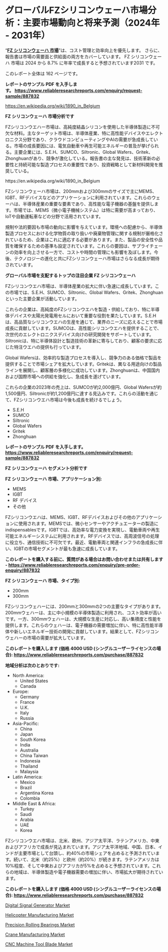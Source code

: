 <p><h1>グローバルFZシリコンウェーハ市場分析：主要市場動向と将来予測（2024年 - 2031年）</h1></p><p>&ldquo;<strong><a href="https://www.reliableresearchreports.com/fz-silicon-wafer-r887832?utm_campaign=107&utm_medium=9&utm_source=Github&utm_content=ia&utm_term=18102024&utm_id=fz-silicon-wafer">FZ シリコンウェーハ 市場</a></strong>&rdquo;は、コスト管理と効率向上を優先します。 さらに、報告書は市場の需要面と供給面の両方をカバーしています。 FZ シリコンウェーハ 市場は 2024 から 8.7% に年率で成長すると予想されています2031 です。</p>
<p>このレポート全体は 162 ページです。</p>
<p><strong>レポートのサンプル PDF を入手します。&nbsp;<a href="https://www.reliableresearchreports.com/enquiry/request-sample/887832?utm_campaign=107&utm_medium=9&utm_source=Github&utm_content=ia&utm_term=18102024&utm_id=fz-silicon-wafer">https://www.reliableresearchreports.com/enquiry/request-sample/887832</a></strong></p>
<p><a href="https://en.wikipedia.org/wiki/1890_in_Belgium?utm_campaign=107&utm_medium=9&utm_source=Github&utm_content=ia&utm_term=18102024&utm_id=fz-silicon-wafer">https://en.wikipedia.org/wiki/1890_in_Belgium</a></p>
<p><strong>FZ シリコンウェーハ 市場分析です</strong></p>
<p><p>FZシリコンウエハー市場は、高純度結晶シリコンを使用した半導体製造に不可欠な材料。主なターゲット市場は、半導体産業、特に高性能デバイスやエレクトロニクス分野であり、クラウドコンピューティングやAIの需要が急成長している。市場の成長要因には、電気自動車や再生可能エネルギーの普及が挙げられる。主要企業には、S.E.H、SUMCO、Siltronic、Global Wafers、Gritek、Zhonghuanがあり、競争が激化している。報告書の主な発見は、技術革新の必要性と持続可能な製造プロセスの重要性であり、投資戦略として新材料開発を推奨している。</p></p>
<p>https://en.wikipedia.org/wiki/1890_in_Belgium</p>
<p><p>FZシリコンウェーハ市場は、200mmおよび300mmのサイズで主にMEMS、IGBT、RFデバイスなどのアプリケーションに利用されています。これらのウェーハは、半導体産業の重要な要素であり、高性能な電子機器の基盤を提供します。市場では、MEMS（微小電子機械システム）は特に需要が高まっており、IoTや自動運転車などの分野で活用されています。</p><p>規制や法的要因も市場の動向に影響を与えています。環境への配慮から、半導体製造プロセスにおける化学物質の取り扱いや廃棄物管理に関する規制が厳格化されているため、企業はこれに適応する必要があります。また、製品の安全性や品質を確保するための基準も設定されています。これらの要因は、サプライチェーンの効率を向上させる一方で、コストや時間の管理にも影響を及ぼします。今後、テクノロジーの進化と共にFZシリコンウェーハ市場はさらなる成長が期待されています。</p></p>
<p><strong>グローバル市場を支配するトップの注目企業 FZ シリコンウェーハ</strong></p>
<p><p>FZシリコンウエハ市場は、半導体産業の拡大に伴い急速に成長しています。この市場では、S.E.H、SUMCO、Siltronic、Global Wafers、Gritek、Zhonghuanといった主要企業が活動しています。</p><p>これらの企業は、高純度のFZシリコンウエハを製造・供給しており、特に半導体デバイスや太陽光発電用セルにおいて重要な役割を果たしています。S.E.Hは、高品質なシリコンウエハの生産を通じて、業界のニーズに応えることで市場成長に貢献しています。SUMCOは、高性能シリコンウエハを提供することで、次世代のエレクトロニクスデバイス向けの研究開発をサポートしています。Siltronicは、特に半導体設計と製造技術の革新に寄与しており、顧客の要求に応じた特注ウエハの提供も行っています。</p><p>Global Wafersは、効率的な製造プロセスを導入し、競争力のある価格で製品を提供することで市場シェアを拡大しています。Gritekは、異なる用途向けの製品ラインを展開し、顧客層の多様化に成功しています。Zhonghuanは、中国国内および国際市場への供給を強化し、急成長を遂げています。</p><p>これらの企業の2023年の売上は、SUMCOが約2,000億円、Global Wafersが約1,500億円、Siltronicが約1,200億円に達する見込みです。これらの活動を通じて、FZシリコンウエハ市場は今後も成長を続けるでしょう。</p></p>
<p><ul><li>S.E.H</li><li>SUMCO</li><li>Siltronic</li><li>Global Wafers</li><li>Gritek</li><li>Zhonghuan</li></ul></p>
<p><strong>レポートのサンプル PDF を入手します。 <a href="https://www.reliableresearchreports.com/enquiry/request-sample/887832?utm_campaign=107&utm_medium=9&utm_source=Github&utm_content=ia&utm_term=18102024&utm_id=fz-silicon-wafer">https://www.reliableresearchreports.com/enquiry/request-sample/887832</a></strong></p>
<p><strong>FZ シリコンウェーハ セグメント分析です</strong></p>
<p><strong>FZ シリコンウェーハ 市場、アプリケーション別:</strong></p>
<p><ul><li>MEMS</li><li>IGBT</li><li>RF デバイス</li><li>その他</li></ul></p>
<p><p>FZシリコンウエハは、MEMS、IGBT、RFデバイスおよびその他のアプリケーションに使用されます。MEMSでは、微小センサーやアクチュエーターの製造に indispensablesです。IGBTでは、高効率な電力変換を実現し、電動車両や再生可能エネルギーシステムに利用されます。RFデバイスでは、高周波信号の処理に役立ち、通信技術に不可欠です。最近、電動車両と関連インフラの急成長に伴い、IGBTの市場セグメントが最も急速に成長しています。</p></p>
<p><strong>このレポートを購入する前に、質問がある場合はお問い合わせまたは共有します - <a href="https://www.reliableresearchreports.com/enquiry/pre-order-enquiry/887832?utm_campaign=107&utm_medium=9&utm_source=Github&utm_content=ia&utm_term=18102024&utm_id=fz-silicon-wafer">https://www.reliableresearchreports.com/enquiry/pre-order-enquiry/887832</a></strong></p>
<p><strong>FZ シリコンウェーハ 市場、タイプ別:</strong></p>
<p><ul><li>200mm</li><li>300mm</li></ul></p>
<p><p>FZシリコンウェハーには、200mmと300mmの2つの主要なタイプがあります。200mmウェハーは、主に中小規模の半導体製造に利用され、コスト効率が高いです。一方、300mmウェハーは、大規模な生産に対応し、高い集積度と性能を提供します。これらのウェハーは、電子機器の需要増加に伴い、特に高性能半導体や新しいエネルギー技術の開発に貢献しています。結果として、FZシリコンウェハーの市場の需要が拡大しています。</p></p>
<p><strong>このレポートを購入します (価格 4000 USD (シングルユーザーライセンスの場合): <a href="https://www.reliableresearchreports.com/purchase/887832?utm_campaign=107&utm_medium=9&utm_source=Github&utm_content=ia&utm_term=18102024&utm_id=fz-silicon-wafer">https://www.reliableresearchreports.com/purchase/887832</a></strong></p>
<p><strong>地域分析は次のとおりです:</strong></p>
<p><ul>
    <li>
        North America:
        <ul>
            <li>United States</li>
            <li>Canada</li>
        </ul>
    </li>
    <li>
        Europe:
        <ul>
            <li>Germany</li>
            <li>France</li>
            <li>U.K.</li>
            <li>Italy</li>
            <li>Russia</li>
        </ul>
    </li>
    <li>
        Asia-Pacific:
        <ul>
            <li>China</li>
            <li>Japan</li>
            <li>South Korea</li>
            <li>India</li>
            <li>Australia</li>
            <li>China Taiwan</li>
            <li>Indonesia</li>
            <li>Thailand</li>
            <li>Malaysia</li>
        </ul>
    </li>
    <li>
        Latin America:
        <ul>
            <li>Mexico</li>
            <li>Brazil</li>
            <li>Argentina Korea</li>
            <li>Colombia</li>
        </ul>
    </li>
    <li>
        Middle East & Africa:
        <ul>
            <li>Turkey</li>
            <li>Saudi</li>
            <li>Arabia</li>
            <li>UAE</li>
            <li>Korea</li>
        </ul>
    </li>
    </ul></p>
<p><p>FZシリコンウエハ市場は、北米、欧州、アジア太平洋、ラテンアメリカ、中東およびアフリカで成長が見込まれています。アジア太平洋地域、中国、日本、インドが主要市場として台頭し、約40%の市場シェアを占めると予測されています。続いて、北米（約25%）と欧州（約20%）が続きます。ラテンアメリカは10%程度、そして中東およびアフリカが5%を占めると予想されています。これらの地域は、半導体製造や電子機器需要の増加に伴い、市場拡大が期待されています。</p></p>
<p><strong>このレポートを購入します (価格 4000 USD (シングルユーザーライセンスの場合): <a href="https://www.reliableresearchreports.com/purchase/887832?utm_campaign=107&utm_medium=9&utm_source=Github&utm_content=ia&utm_term=18102024&utm_id=fz-silicon-wafer">https://www.reliableresearchreports.com/purchase/887832</a></strong></p>
<p><p><a href="https://www.linkedin.com/pulse/influencing-factors-digital-signal-generator-market-insights-growth-jntkc?utm_campaign=107&utm_medium=9&utm_source=Github&utm_content=ia&utm_term=18102024&utm_id=fz-silicon-wafer">Digital Signal Generator Market</a></p><p><a href="https://issuu.com/reportprime-2/docs/helicopter-manufacturing-market-siz_e45e4a4a2fb080?utm_campaign=107&utm_medium=9&utm_source=Github&utm_content=ia&utm_term=18102024&utm_id=fz-silicon-wafer">Helicopter Manufacturing Market</a></p><p><a href="https://github.com/delorasywf/Market-Research-Report-List-1/blob/main/precision-rolling-bearings-market.md?utm_campaign=107&utm_medium=9&utm_source=Github&utm_content=ia&utm_term=18102024&utm_id=fz-silicon-wafer">Precision Rolling Bearings Market</a></p><p><a href="https://issuu.com/reportprime-2/docs/crane-manufacturing-market-size-203_c7e16c9bf9ca85?utm_campaign=107&utm_medium=9&utm_source=Github&utm_content=ia&utm_term=18102024&utm_id=fz-silicon-wafer">Crane Manufacturing Market</a></p><p><a href="https://github.com/mac1evjen/Market-Research-Report-List-1/blob/main/cnc-machine-tool-blade-market.md?utm_campaign=107&utm_medium=9&utm_source=Github&utm_content=ia&utm_term=18102024&utm_id=fz-silicon-wafer">CNC Machine Tool Blade Market</a></p></p>